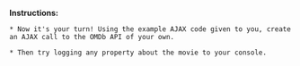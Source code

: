 **Instructions:**

    * Now it's your turn! Using the example AJAX code given to you, create an AJAX call to the OMDb API of your own.

    * Then try logging any property about the movie to your console. 
